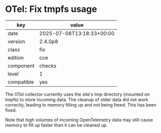 [//]: # (werk v2)
# OTel: Fix tmpfs usage

key        | value
---------- | ---
date       | 2025-07-08T13:18:33+00:00
version    | 2.4.0p8
class      | fix
edition    | cce
component  | checks
level      | 1
compatible | yes

The OTel collector currently uses the site's tmp directory (mounted on tmpfs) to store incoming data.
The cleanup of older data did not work correctly, leading to memory filling up and not being freed.
This has been fixed.

Note that high volumes of incoming OpenTelemetry data may still cause memory to fill up faster than it can be cleaned up.

